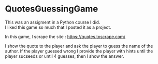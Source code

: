 # QuotesGuessingGame

This was an assigment in a Python course I did.\
I liked this game so much that I posted it as a project.

In this game, I scrape the site : https://quotes.toscrape.com/

I show the quote to the player and ask the player to guess the name of the author.
If the player guessed wrong  I provide the player with hints until the player sucseeds or until 4 guesses, then I show the answer.

